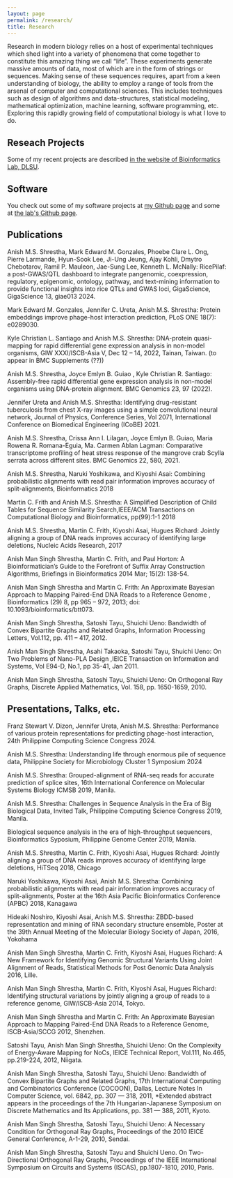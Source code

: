 ```yaml
---
layout: page
permalink: /research/
title: Research
---
```


Research in modern biology relies on a host of experimental techniques which shed light into a variety of phenomena that come together to constitute this amazing thing we call “life”. These experiments generate massive amounts of data, most of which are in the form of strings or sequences. Making sense of these sequences requires, apart from a keen understanding of biology, the ability to employ a range of tools from the arsenal of computer and computational sciences. This includes techniques such as design of algorithms and data-structures, statistical modeling, mathematical optimization, machine learning, software programming, etc. Exploring this rapidly growing field of computational biology is what I love to do.

## Reseach Projects
Some of my recent projects are described [in the website of Bioinformatics Lab, DLSU](https://www.bioinfodlsu.com/projects).

## Software
You check out some of my software projects at [my Github page](https://github.com/anishmss)
and some at [the lab's Github page](https://github.com/bioinfodlsu).

## Publications
Anish M.S. Shrestha, Mark Edward M. Gonzales, Phoebe Clare L. Ong, Pierre Larmande, Hyun-Sook Lee, Ji-Ung Jeung, Ajay Kohli, Dmytro Chebotarov, Ramil P. Mauleon, Jae-Sung Lee, Kenneth L. McNally: RicePilaf: a post-GWAS/QTL dashboard to integrate pangenomic, coexpression, regulatory, epigenomic, ontology, pathway, and text-mining information to provide functional insights into rice QTLs and GWAS loci, GigaScience, GigaScience 13, giae013 2024. 

Mark Edward M. Gonzales, Jennifer C. Ureta, Anish M.S. Shrestha: Protein embeddings improve phage-host interaction prediction, PLoS ONE 18(7): e0289030.

Kyle Christian L. Santiago and Anish M.S. Shrestha: DNA-protein quasi-mapping for rapid differential gene expression analysis in non-model organisms, GIW XXXI/ISCB-Asia V, Dec 12 – 14, 2022, Tainan, Taiwan. (to appear in BMC Supplements (??))

Anish M.S. Shrestha, Joyce Emlyn B. Guiao , Kyle Christian R. Santiago: Assembly-free rapid differential gene expression analysis in non-model organisms using DNA-protein alignment. BMC Genomics 23, 97 (2022).

Jennifer Ureta and Anish M.S. Shrestha: Identifying drug-resistant tuberculosis from chest X-ray images using a simple convolutional neural network, Journal of Physics, Conference Series, Vol 2071, International Conference on Biomedical Engineering (ICoBE) 2021.

Anish M.S. Shrestha, Crissa Ann I. Lilagan, Joyce Emlyn B. Guiao, Maria Rowena R. Romana-Eguia, Ma. Carmen Ablan Lagman: Comparative transcriptome profiling of heat stress response of the mangrove crab Scylla serrata across different sites. BMC Genomics 22, 580, 2021.

Anish M.S. Shrestha, Naruki Yoshikawa, and Kiyoshi Asai: Combining probabilistic alignments with read pair information improves accuracy of split-alignments, Bioinformatics 2018

Martin C. Frith and Anish M.S. Shrestha: A Simplified Description of Child Tables for Sequence Similarity Search,IEEE/ACM Transactions on Computational Biology and Bioinformatics, pp(99):1-1 2018

Anish M.S. Shrestha, Martin C. Frith, Kiyoshi Asai, Hugues Richard: Jointly aligning a group of DNA reads improves accuracy of identifying large deletions, Nucleic Acids Research, 2017

Anish Man Singh Shrestha, Martin C. Frith, and Paul Horton: A Bioinformatician’s Guide to the Forefront of Suffix Array Construction Algorithms, Briefings in Bioinformatics 2014 Mar; 15(2): 138-54.

Anish Man Singh Shrestha and Martin C. Frith: An Approximate Bayesian Approach to Mapping Paired-End DNA Reads to a Reference Genome , Bioinformatics (29) 8, pp 965 – 972, 2013; doi: 10.1093/bioinformatics/btt073.

Anish Man Singh Shrestha, Satoshi Tayu, Shuichi Ueno: Bandwidth of Convex Bipartite Graphs and Related Graphs, Information Processing Letters, Vol.112, pp. 411 – 417, 2012.

Anish Man Singh Shrestha, Asahi Takaoka, Satoshi Tayu, Shuichi Ueno: On Two Problems of Nano-PLA Design ,IEICE Transaction on Information and Systems, Vol E94-D, No.1, pp 35-41, Jan 2011.

Anish Man Singh Shrestha, Satoshi Tayu, Shuichi Ueno: On Orthogonal Ray Graphs, Discrete Applied Mathematics, Vol. 158, pp. 1650-1659, 2010.

## Presentations, Talks, etc.
Franz Stewart V. Dizon, Jennifer Ureta, Anish M.S. Shrestha: Performance of various protein representations for predicting phage-host interaction, 24th Philippine Computing Science Congress 2024.

Anish M.S. Shrestha: Understanding life through enormous pile of sequence data, Philippine Society for Microbiology Cluster 1 Symposium 2024

Anish M.S. Shrestha: Grouped-alignment of RNA-seq reads for accurate prediction of splice sites, 16th International Conference on Molecular Systems Biology ICMSB 2019, Manila.

Anish M.S. Shrestha: Challenges in Sequence Analysis in the Era of Big Biological Data, Invited Talk, Philippine Computing Science Congress 2019, Manila.

Biological sequence analysis in the era of high-throughput sequencers, Bioinformatics Syposium, Philippine Genome Center 2019, Manila.

Anish M.S. Shrestha, Martin C. Frith, Kiyoshi Asai, Hugues Richard: Jointly aligning a group of DNA reads improves accuracy of identifying large deletions, HiTSeq 2018, Chicago

Naruki Yoshikawa, Kiyoshi Asai, Anish M.S. Shrestha: Combining probabilistic alignments with read pair information improves accuracy of split-alignments, Poster at the 16th Asia Pacific Bioinformatics Conference (APBC) 2018, Kanagawa

Hideaki Noshiro, Kiyoshi Asai, Anish M.S. Shrestha: ZBDD-based representation and mining of RNA secondary structure ensemble, Poster at the 39th Annual Meeting of the Molecular Biology Society of Japan, 2016, Yokohama

Anish Man Singh Shrestha, Martin C. Frith, Kiyoshi Asai, Hugues Richard: A New Framework for Identifying Genomic Structural Variants Using Joint Alignment of Reads, Statistical Methods for Post Genomic Data Analysis 2016, Lille.

Anish Man Singh Shrestha, Martin C. Frith, Kiyoshi Asai, Hugues Richard: Identifying structural variations by jointly aligning a group of reads to a reference genome, GIW/ISCB-Asia 2014, Tokyo.

Anish Man Singh Shrestha and Martin C. Frith: An Approximate Bayesian Approach to Mapping Paired-End DNA Reads to a Reference Genome, ISCB-Asia/SCCG 2012, Shenzhen.

Satoshi Tayu, Anish Man Singh Shrestha, Shuichi Ueno: On the Complexity of Energy-Aware Mapping for NoCs, IEICE Technical Report, Vol.111, No.465, pp.219-224, 2012, Niigata.

Anish Man Singh Shrestha, Satoshi Tayu, Shuichi Ueno: Bandwidth of Convex Bipartite Graphs and Related Graphs, 17th International Computing and Combinatorics Conference (COCOON), Dallas, Lecture Notes In Computer Science, vol. 6842, pp. 307 — 318, 2011,
*Extended abstract appears in the proceedings of the 7th Hungarian-Japanese Symposium on Discrete Mathematics and Its Applications, pp. 381 — 388, 2011, Kyoto.

Anish Man Singh Shrestha, Satoshi Tayu, Shuichi Ueno: A Necessary Condition for Orthogonal Ray Graphs, Proceedings of the 2010 IEICE General Conference, A-1-29, 2010, Sendai.

Anish Man Singh Shrestha, Satoshi Tayu and Shuichi Ueno. On Two-Directional Orthogonal Ray Graphs, Proceedings of the IEEE International Symposium on Circuits and Systems (ISCAS), pp.1807-1810, 2010, Paris.

<!-- <h2>Publications</h2>
<ul>
	<li>
		<b>"Paper title #1"</b><br>
		<i>List of authors</i><br>
		Conference, Year<br>
		<a href=""><div class="color-button">pdf</div></a><a href=""><div class="color-button">cite</div></a><a href=""><div class="color-button">code</div></a>
	</li><br>
	<li>
		<b>"Paper title #1"</b><br>
		<i>List of authors</i><br>
		Conference, Year<br>
		<a href=""><div class="color-button">pdf</div></a><a href=""><div class="color-button">cite</div></a><a href=""><div class="color-button">code</div></a>
	</li><br>
</ul>

<h2>Research Projects</h2>
<ul>
	<li>
		<b>Project title</b><br>
		University, Duration<br>
		<i>Other details such as advisor's name may go here</i><br>
		<a href=""><div class="color-button">report</div></a><a href=""><div class="color-button">code</div></a>
	</li><br>
	<li>
		<b>Project title</b><br>
		University, Duration<br>
		<i>Other details such as advisor's name may go here</i><br>
		<a href=""><div class="color-button">report</div></a><a href=""><div class="color-button">code</div></a>
	</li><br>
</ul>

<h2>Research Implementations</h2>
<ul>
	<li>
		<b>Title #1</b>: Brief description of this research implementation.<br>
		<a href=""><div class="color-button">paper</div></a><a href=""><div class="color-button">report</div></a><a href=""><div class="color-button">code</div></a>
	</li><br>
	<li>
		<b>Title #2</b>: Brief description of this research implementation.<br>
		<a href=""><div class="color-button">paper</div></a><a href=""><div class="color-button">report</div></a><a href=""><div class="color-button">code</div></a>
	</li><br>
</ul> -->
